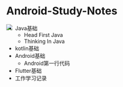 # Android-Study-Notes

<img src="https://app.travis-ci.com/WOC-BUG/Android-Study-Notes.svg?branch=master" style="float:left" />



* Java基础
  * Head First Java
  * Thinking In Java
* kotlin基础
* Android基础
  * Android第一行代码
* Flutter基础
* 工作学习记录
